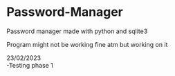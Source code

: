 # Password-Manager

Password manager made with python and sqlite3

Program might not be working fine atm but working on it

23/02/2023  
  -Testing phase 1 
  
